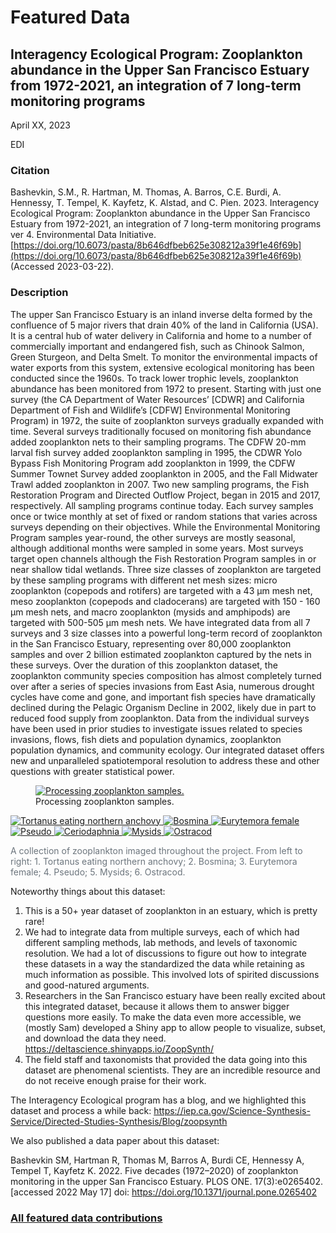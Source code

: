 # Featured Data

## Interagency Ecological Program: Zooplankton abundance in the Upper San Francisco Estuary from 1972-2021, an integration of 7 long-term monitoring programs

April XX, 2023

EDI

### Citation

Bashevkin, S.M., R. Hartman, M. Thomas, A. Barros, C.E. Burdi, A. Hennessy, T. Tempel, K. Kayfetz, K. Alstad, and C. Pien. 2023. Interagency Ecological Program: Zooplankton abundance in the Upper San Francisco Estuary from 1972-2021, an integration of 7 long-term monitoring programs ver 4. Environmental Data Initiative. [https://doi.org/10.6073/pasta/8b646dfbeb625e308212a39f1e46f69b](https://doi.org/10.6073/pasta/8b646dfbeb625e308212a39f1e46f69b) (Accessed 2023-03-22).

### Description

The upper San Francisco Estuary is an inland inverse delta formed by the confluence of 5 major rivers that drain 40% of the land in California (USA). It is a central hub of water delivery in California and home to a number of commercially important and endangered fish, such as Chinook Salmon, Green Sturgeon, and Delta Smelt. To monitor the environmental impacts of water exports from this system, extensive ecological monitoring has been conducted since the 1960s. To track lower trophic levels, zooplankton abundance has been monitored from 1972 to present. Starting with just one survey (the CA Department of Water Resources’ [CDWR] and California Department of Fish and Wildlife’s [CDFW] Environmental Monitoring Program) in 1972, the suite of zooplankton surveys gradually expanded with time. Several surveys traditionally focused on monitoring fish abundance added zooplankton nets to their sampling programs. The CDFW 20-mm larval fish survey added zooplankton sampling in 1995, the CDWR Yolo Bypass Fish Monitoring Program add zooplankton in 1999, the CDFW Summer Townet Survey added zooplankton in 2005, and the Fall Midwater Trawl added zooplankton in 2007. Two new sampling programs, the Fish Restoration Program and Directed Outflow Project, began in 2015 and 2017, respectively. All sampling programs continue today. Each survey samples once or twice monthly at set of fixed or random stations that varies across surveys depending on their objectives. While the Environmental Monitoring Program samples year-round, the other surveys are mostly seasonal, although additional months were sampled in some years. Most surveys target open channels although the Fish Restoration Program samples in or near shallow tidal wetlands. Three size classes of zooplankton are targeted by these sampling programs with different net mesh sizes: micro zooplankton (copepods and rotifers) are targeted with a 43 µm mesh net, meso zooplankton (copepods and cladocerans) are targeted with 150 - 160 µm mesh nets, and macro zooplankton (mysids and amphipods) are targeted with 500-505 µm mesh nets. We have integrated data from all 7 surveys and 3 size classes into a powerful long-term record of zooplankton in the San Francisco Estuary, representing over 80,000 zooplankton samples and over 2 billion estimated zooplankton captured by the nets in these surveys. Over the duration of this zooplankton dataset, the zooplankton community species composition has almost completely turned over after a series of species invasions from East Asia, numerous drought cycles have come and gone, and important fish species have dramatically declined during the Pelagic Organism Decline in 2002, likely due in part to reduced food supply from zooplankton. Data from the individual surveys have been used in prior studies to investigate issues related to species invasions, flows, fish diets and population dynamics, zooplankton population dynamics, and community ecology. Our integrated dataset offers new and unparalleled spatiotemporal resolution to address these and other questions with greater statistical power.

<div class="figure_featured" style="width: 75%;">
   <figure>
     <a href="/static/images/featured_data/dwr-1.jpg">
       <img src="/static/images/featured_data/dwr-1.jpg" alt="Processing zooplankton samples."/>
     </a>
     <figcaption class="figure-caption">Processing zooplankton samples.</figcaption>
   </figure>
</div>

<div>
  <div class="gallery">
    <a href="/static/images/featured_data/Tortanus eating northern anchovy.jpg">
      <img id="pickme" src="/static/images/featured_data/Tortanus eating northern anchovy.jpg" alt="Tortanus eating northern anchovy">
    </a>
    <a href="/static/images/featured_data/Bosmina.jpg">
      <img src="/static/images/featured_data/Bosmina.jpg" alt="Bosmina">
    </a>
    <a href="/static/images/featured_data/FallX2_02002_EurytemoraFemale_442.jpg">
      <img src="/static/images/featured_data/FallX2_02002_EurytemoraFemale_442.jpg" alt="Eurytemora female">
    </a>
    <a href="/static/images/featured_data/FallX2_02002Pseudo_429.jpg">
      <img src="/static/images/featured_data/FallX2_02002Pseudo_429.jpg" alt="Pseudo">
    </a>
    <a href="/static/images/featured_data/FX2_0459_Ceriodaphnia_739.jpg">
      <img src="/static/images/featured_data/FX2_0459_Ceriodaphnia_739.jpg" alt="Ceriodaphnia">
    </a>
    <a href="/static/images/featured_data/Mysids_258.jpg">
      <img src="/static/images/featured_data/Mysids_258.jpg" alt="Mysids">
    </a>
    <a href="/static/images/featured_data/Ostracod.jpg">
      <img src="/static/images/featured_data/Ostracod.jpg" alt="Ostracod">
    </a>
  </div>
  <div>
    <p class="figure-caption" style="color: #6c757d">A collection of zooplankton imaged throughout the project. From left to right: 1. Tortanus eating northern anchovy; 2. Bosmina; 3. Eurytemora female; 4. Pseudo; 5. Mysids; 6. Ostracod.</p>
  </div>
</div>

Noteworthy things about this dataset:
1. This is a 50+ year dataset of zooplankton in an estuary, which is pretty rare!
2. We had to integrate data from multiple surveys, each of which had different sampling methods, lab methods, and levels of taxonomic resolution. We had a lot of discussions to figure out how to integrate these datasets in a way the standardized the data while retaining as much information as possible. This involved lots of spirited discussions and good-natured arguments.
3. Researchers in the San Francisco estuary have been really excited about this integrated dataset, because it allows them to answer bigger questions more easily. To make the data even more accessible, we (mostly Sam) developed a Shiny app to allow people to visualize, subset, and download the data they need. https://deltascience.shinyapps.io/ZoopSynth/
4. The field staff and taxonomists that provided the data going into this dataset are phenomenal scientists. They are an incredible resource and do not receive enough praise for their work.

The Interagency Ecological program has a blog, and we highlighted this dataset and process a while back: https://iep.ca.gov/Science-Synthesis-Service/Directed-Studies-Synthesis/Blog/zoopsynth

We also published a data paper about this dataset:

Bashevkin SM, Hartman R, Thomas M, Barros A, Burdi CE, Hennessy A, Tempel T, Kayfetz K. 2022. Five decades (1972–2020) of zooplankton monitoring in the upper San Francisco Estuary. PLOS ONE. 17(3):e0265402.[accessed 2022 May 17] doi: https://doi.org/10.1371/journal.pone.0265402

### [All featured data contributions](/templates/featured/featured-grid)
